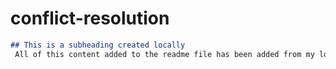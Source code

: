 # conflict-resolution
  ```md
  ## This is a subheading created locally
   All of this content added to the readme file has been added from my local Git repository.
  ```
